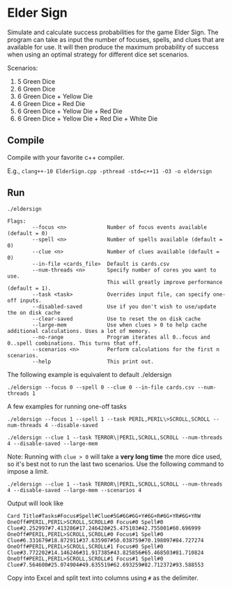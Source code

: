 # Elder Sign
Simulate and calculate success probabilities for the game Elder Sign.  The program can take as input the number of focuses, spells, and clues that are available for use. It will then produce the maximum probability of success when using an optimal strategy for different dice set scenarios.

Scenarios:
1. 5 Green Dice
2. 6 Green Dice
3. 6 Green Dice + Yellow Die
4. 6 Green Dice + Red Die
5. 6 Green Dice + Yellow Die + Red Die
6. 6 Green Dice + Yellow Die + Red Die + White Die

## Compile
Compile with your favorite c++ compiler.

E.g., `clang++-10 ElderSign.cpp -pthread -std=c++11 -O3 -o eldersign`

## Run

`./eldersign`

```
Flags:
        --focus <n>             Number of focus events available (default = 0)
        --spell <n>             Number of spells available (default = 0)
        --clue <n>              Number of clues available (default = 0)
        --in-file <cards_file>  Default is cards.csv
        --num-threads <n>       Specify number of cores you want to use.
                                This will greatly improve performance (default = 1).
        --task <task>           Overrides input file, can specify one-off inputs.
        --disabled-saved        Use if you don't wish to use/update the on disk cache
        --clear-saved           Use to reset the on disk cache
        --large-mem             Use when clues > 0 to help cache additional calculations. Uses a lot of memory.
        --no-range              Program iterates all 0..focus and 0..spell combinations. This turns that off.
        --scenarios <n>         Perform calculations for the first n scenarios.
        --help                  This print out.
```

The following example is equivalent to default ./eldersign

`./eldersign --focus 0 --spell 0 --clue 0 --in-file cards.csv --num-threads 1`

A few examples for running one-off tasks

`./eldersign --focus 1 --spell 1 --task PERIL,PERIL\>SCROLL,SCROLL --num-threads 4 --disable-saved`

`./eldersign --clue 1 --task TERROR\|PERIL,SCROLL,SCROLL --num-threads 4 --disable-saved --large-mem`

Note: Running with `clue > 0` will take a **very long time** the more dice used, so it's best not to run the last two scenarios.  Use the following command to impose a limit.

```
./eldersign --clue 1 --task TERROR\|PERIL,SCROLL,SCROLL --num-threads 4 --disable-saved --large-mem --scenarios 4
```

Output will look like

```
Card Title#Tasks#Focus#Spell#Clue#5G#6G#6G+Y#6G+R#6G+YR#6G+YRW
OneOff#PERIL,PERIL>SCROLL,SCROLL#0 Focus#0 Spell#0 Clue#2.252997#7.413286#17.246428#25.475103#42.755001#60.696999
OneOff#PERIL,PERIL>SCROLL,SCROLL#0 Focus#1 Spell#0 Clue#6.331679#18.872911#37.635907#50.038759#70.198097#84.727274
OneOff#PERIL,PERIL>SCROLL,SCROLL#1 Focus#0 Spell#0 Clue#3.772202#14.146246#31.917385#43.825856#65.468503#81.710824
OneOff#PERIL,PERIL>SCROLL,SCROLL#1 Focus#1 Spell#0 Clue#7.564600#25.074904#49.635519#62.693259#82.712372#93.588553
```

Copy into Excel and split text into columns using `#` as the delimiter.
